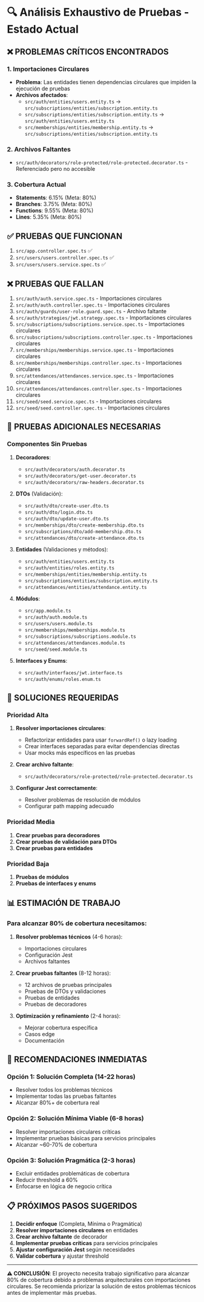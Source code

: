 # 🔍 Análisis Exhaustivo de Pruebas - Estado Actual

## ❌ **PROBLEMAS CRÍTICOS ENCONTRADOS**

### 1. **Importaciones Circulares**
- **Problema**: Las entidades tienen dependencias circulares que impiden la ejecución de pruebas
- **Archivos afectados**:
  - `src/auth/entities/users.entity.ts` → `src/subscriptions/entities/subscription.entity.ts`
  - `src/subscriptions/entities/subscription.entity.ts` → `src/auth/entities/users.entity.ts`
  - `src/memberships/entities/membership.entity.ts` → `src/subscriptions/entities/subscription.entity.ts`

### 2. **Archivos Faltantes**
- `src/auth/decorators/role-protected/role-protected.decorator.ts` - Referenciado pero no accesible

### 3. **Cobertura Actual**
- **Statements**: 6.15% (Meta: 80%)
- **Branches**: 3.75% (Meta: 80%)
- **Functions**: 9.55% (Meta: 80%)
- **Lines**: 5.35% (Meta: 80%)

## ✅ **PRUEBAS QUE FUNCIONAN**
1. `src/app.controller.spec.ts` ✅
2. `src/users/users.controller.spec.ts` ✅
3. `src/users/users.service.spec.ts` ✅

## ❌ **PRUEBAS QUE FALLAN**
1. `src/auth/auth.service.spec.ts` - Importaciones circulares
2. `src/auth/auth.controller.spec.ts` - Importaciones circulares
3. `src/auth/guards/user-role.guard.spec.ts` - Archivo faltante
4. `src/auth/strategies/jwt.strategy.spec.ts` - Importaciones circulares
5. `src/subscriptions/subscriptions.service.spec.ts` - Importaciones circulares
6. `src/subscriptions/subscriptions.controller.spec.ts` - Importaciones circulares
7. `src/memberships/memberships.service.spec.ts` - Importaciones circulares
8. `src/memberships/memberships.controller.spec.ts` - Importaciones circulares
9. `src/attendances/attendances.service.spec.ts` - Importaciones circulares
10. `src/attendances/attendances.controller.spec.ts` - Importaciones circulares
11. `src/seed/seed.service.spec.ts` - Importaciones circulares
12. `src/seed/seed.controller.spec.ts` - Importaciones circulares

## 🎯 **PRUEBAS ADICIONALES NECESARIAS**

### **Componentes Sin Pruebas**
1. **Decoradores**:
   - `src/auth/decorators/auth.decorator.ts`
   - `src/auth/decorators/get-user.decorator.ts`
   - `src/auth/decorators/raw-headers.decorator.ts`

2. **DTOs** (Validación):
   - `src/auth/dto/create-user.dto.ts`
   - `src/auth/dto/login.dto.ts`
   - `src/auth/dto/update-user.dto.ts`
   - `src/memberships/dto/create-membership.dto.ts`
   - `src/subscriptions/dto/add-membership.dto.ts`
   - `src/attendances/dto/create-attendance.dto.ts`

3. **Entidades** (Validaciones y métodos):
   - `src/auth/entities/users.entity.ts`
   - `src/auth/entities/roles.entity.ts`
   - `src/memberships/entities/membership.entity.ts`
   - `src/subscriptions/entities/subscription.entity.ts`
   - `src/attendances/entities/attendance.entity.ts`

4. **Módulos**:
   - `src/app.module.ts`
   - `src/auth/auth.module.ts`
   - `src/users/users.module.ts`
   - `src/memberships/memberships.module.ts`
   - `src/subscriptions/subscriptions.module.ts`
   - `src/attendances/attendances.module.ts`
   - `src/seed/seed.module.ts`

5. **Interfaces y Enums**:
   - `src/auth/interfaces/jwt.interface.ts`
   - `src/auth/enums/roles.enum.ts`

## 🚨 **SOLUCIONES REQUERIDAS**

### **Prioridad Alta**
1. **Resolver importaciones circulares**:
   - Refactorizar entidades para usar `forwardRef()` o lazy loading
   - Crear interfaces separadas para evitar dependencias directas
   - Usar mocks más específicos en las pruebas

2. **Crear archivo faltante**:
   - `src/auth/decorators/role-protected/role-protected.decorator.ts`

3. **Configurar Jest correctamente**:
   - Resolver problemas de resolución de módulos
   - Configurar path mapping adecuado

### **Prioridad Media**
1. **Crear pruebas para decoradores**
2. **Crear pruebas de validación para DTOs**
3. **Crear pruebas para entidades**

### **Prioridad Baja**
1. **Pruebas de módulos**
2. **Pruebas de interfaces y enums**

## 📊 **ESTIMACIÓN DE TRABAJO**

### **Para alcanzar 80% de cobertura necesitamos**:
1. **Resolver problemas técnicos** (4-6 horas):
   - Importaciones circulares
   - Configuración Jest
   - Archivos faltantes

2. **Crear pruebas faltantes** (8-12 horas):
   - 12 archivos de pruebas principales
   - Pruebas de DTOs y validaciones
   - Pruebas de entidades
   - Pruebas de decoradores

3. **Optimización y refinamiento** (2-4 horas):
   - Mejorar cobertura específica
   - Casos edge
   - Documentación

## 🎯 **RECOMENDACIONES INMEDIATAS**

### **Opción 1: Solución Completa** (14-22 horas)
- Resolver todos los problemas técnicos
- Implementar todas las pruebas faltantes
- Alcanzar 80%+ de cobertura real

### **Opción 2: Solución Mínima Viable** (6-8 horas)
- Resolver importaciones circulares críticas
- Implementar pruebas básicas para servicios principales
- Alcanzar ~60-70% de cobertura

### **Opción 3: Solución Pragmática** (2-3 horas)
- Excluir entidades problemáticas de cobertura
- Reducir threshold a 60%
- Enfocarse en lógica de negocio crítica

## 📋 **PRÓXIMOS PASOS SUGERIDOS**

1. **Decidir enfoque** (Completa, Mínima o Pragmática)
2. **Resolver importaciones circulares** en entidades
3. **Crear archivo faltante** de decorador
4. **Implementar pruebas críticas** para servicios principales
5. **Ajustar configuración Jest** según necesidades
6. **Validar cobertura** y ajustar threshold

---

**⚠️ CONCLUSIÓN**: El proyecto necesita trabajo significativo para alcanzar 80% de cobertura debido a problemas arquitecturales con importaciones circulares. Se recomienda priorizar la solución de estos problemas técnicos antes de implementar más pruebas.
